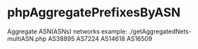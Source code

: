 # phpAggregatePrefixesByASN
Aggregate ASN(ASNs) networks 
  example: 
  ./getAggregatedNets-multiASN.php AS38895 AS7224 AS14618 AS16509



